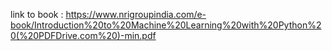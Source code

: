 link to book : https://www.nrigroupindia.com/e-book/Introduction%20to%20Machine%20Learning%20with%20Python%20(%20PDFDrive.com%20)-min.pdf